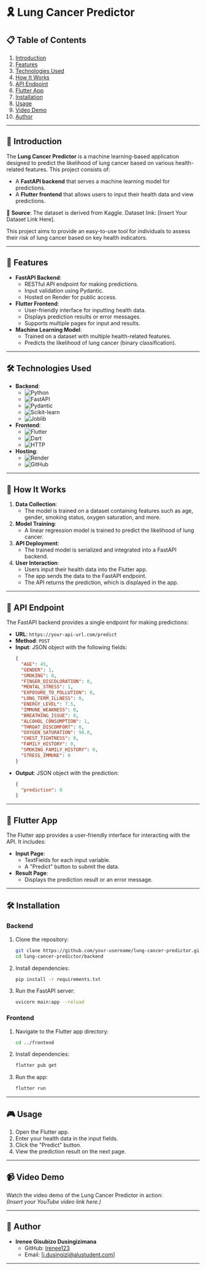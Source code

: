 # 🎗️ Lung Cancer Predictor

## 📋 Table of Contents
1. [Introduction](#-introduction)
2. [Features](#-features)
3. [Technologies Used](#-technologies-used)
4. [How It Works](#-how-it-works)
5. [API Endpoint](#-api-endpoint)
6. [Flutter App](#-flutter-app)
7. [Installation](#-installation)
8. [Usage](#-usage)
9. [Video Demo](#-video-demo)
10. [Author](#-author)

---

## 🌟 Introduction
The **Lung Cancer Predictor** is a machine learning-based application designed to predict the likelihood of lung cancer based on various health-related features. This project consists of:
- A **FastAPI backend** that serves a machine learning model for predictions.
- A **Flutter frontend** that allows users to input their health data and view predictions.

📌 **Source**: The dataset is derived from Kaggle. Dataset link: [Insert Your Dataset Link Here].

This project aims to provide an easy-to-use tool for individuals to assess their risk of lung cancer based on key health indicators.

---

## 🚀 Features
- **FastAPI Backend**:
  - RESTful API endpoint for making predictions.
  - Input validation using Pydantic.
  - Hosted on Render for public access.
- **Flutter Frontend**:
  - User-friendly interface for inputting health data.
  - Displays prediction results or error messages.
  - Supports multiple pages for input and results.
- **Machine Learning Model**:
  - Trained on a dataset with multiple health-related features.
  - Predicts the likelihood of lung cancer (binary classification).

---

## 🛠️ Technologies Used
- **Backend**:
  - ![Python](https://img.shields.io/badge/Python-3.11-blue?logo=python)
  - ![FastAPI](https://img.shields.io/badge/FastAPI-0.95.2-green?logo=fastapi)
  - ![Pydantic](https://img.shields.io/badge/Pydantic-1.10.7-blue?logo=pydantic)
  - ![Scikit-learn](https://img.shields.io/badge/Scikit--learn-1.2.2-orange?logo=scikit-learn)
  - ![Joblib](https://img.shields.io/badge/Joblib-1.2.0-yellow?logo=joblib)
- **Frontend**:
  - ![Flutter](https://img.shields.io/badge/Flutter-3.10-blue?logo=flutter)
  - ![Dart](https://img.shields.io/badge/Dart-2.19-blue?logo=dart)
  - ![HTTP](https://img.shields.io/badge/HTTP-0.13.3-green?logo=http)
- **Hosting**:
  - ![Render](https://img.shields.io/badge/Render-Cloud-blue?logo=render)
  - ![GitHub](https://img.shields.io/badge/GitHub-Repo-black?logo=github)

---

## 🧠 How It Works
1. **Data Collection**:
   - The model is trained on a dataset containing features such as age, gender, smoking status, oxygen saturation, and more.
2. **Model Training**:
   - A linear regression model is trained to predict the likelihood of lung cancer.
3. **API Deployment**:
   - The trained model is serialized and integrated into a FastAPI backend.
4. **User Interaction**:
   - Users input their health data into the Flutter app.
   - The app sends the data to the FastAPI endpoint.
   - The API returns the prediction, which is displayed in the app.

---

## 🔗 API Endpoint
The FastAPI backend provides a single endpoint for making predictions:

- **URL**: `https://your-api-url.com/predict`
- **Method**: `POST`
- **Input**: JSON object with the following fields:
  ```json
  {
    "AGE": 45,
    "GENDER": 1,
    "SMOKING": 0,
    "FINGER_DISCOLORATION": 0,
    "MENTAL_STRESS": 1,
    "EXPOSURE_TO_POLLUTION": 0,
    "LONG_TERM_ILLNESS": 0,
    "ENERGY_LEVEL": 7.5,
    "IMMUNE_WEAKNESS": 0,
    "BREATHING_ISSUE": 0,
    "ALCOHOL_CONSUMPTION": 1,
    "THROAT_DISCOMFORT": 0,
    "OXYGEN_SATURATION": 98.0,
    "CHEST_TIGHTNESS": 0,
    "FAMILY_HISTORY": 0,
    "SMOKING_FAMILY_HISTORY": 0,
    "STRESS_IMMUNE": 0
  }
  ```
- **Output**: JSON object with the prediction:
  ```json
  {
    "prediction": 0
  }
  ```

---

## 📱 Flutter App
The Flutter app provides a user-friendly interface for interacting with the API. It includes:
- **Input Page**:
  - TextFields for each input variable.
  - A "Predict" button to submit the data.
- **Result Page**:
  - Displays the prediction result or an error message.
---

## 🛠️ Installation
### Backend
1. Clone the repository:
   ```bash
   git clone https://github.com/your-username/lung-cancer-predictor.git
   cd lung-cancer-predictor/backend
   ```
2. Install dependencies:
   ```bash
   pip install -r requirements.txt
   ```
3. Run the FastAPI server:
   ```bash
   uvicorn main:app --reload
   ```

### Frontend
1. Navigate to the Flutter app directory:
   ```bash
   cd ../frontend
   ```
2. Install dependencies:
   ```bash
   flutter pub get
   ```
3. Run the app:
   ```bash
   flutter run
   ```

---

## 🎮 Usage
1. Open the Flutter app.
2. Enter your health data in the input fields.
3. Click the "Predict" button.
4. View the prediction result on the next page.

---

## 📹 Video Demo
Watch the video demo of the Lung Cancer Predictor in action:  
*(Insert your YouTube video link here.)*

---

## 👤 Author
- **Irenee Gisubizo Dusingizimana**  
  - GitHub: [Irenee123](https://github.com/Irenee123)  
  - Email: [i.dusingizi@alustudent.com]

---
